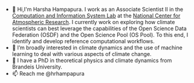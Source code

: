 - 👋 Hi,I'm Harsha Hampapura. I work as an Associate Scientist II in the [Computation and Information System Lab](https://www.cisl.ucar.edu) at the [National Center for Atmospheric Research](https://ncar.ucar.edu). I currently work on exploring how climate scientists can best 
  leverage the capabilities of the Open Science Data Federation (OSDF) and the Open Science Pool (OS Pool). To this end, I identify and develop reference computational workflows.
- 👀 I’m broadly interested in climate dynamics and the use of machine learning to deal with various aspects of climate change. 
- 🌱 I have a PhD in theoretical physics and climate dynamics from Brandeis University.
- 📫 Reach me @hrhampapura


<!---
hrhampapura/hrhampapura is a ✨ special ✨ repository because its `README.md` (this file) appears on your GitHub profile.
You can click the Preview link to take a look at your changes.
--->
